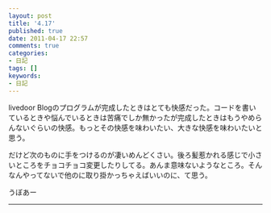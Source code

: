 ```yaml
---
layout: post
title: '4.17'
published: true
date: 2011-04-17 22:57
comments: true
categories:
- 日記
tags: []
keywords:
- 日記
---
```

livedoor Blogのプログラムが完成したときはとても快感だった。コードを書いているときや悩んでいるときは苦痛でしか無かったが完成したときはもうやめらんないぐらいの快感。もっとその快感を味わいたい、大きな快感を味わいたいと思う。

だけど次のものに手をつけるのが凄いめんどくさい。後ろ髪惹かれる感じで小さいところをチョコチョコ変更したりしてる。あんま意味ないようなところ。そんなんやってないで他のに取り掛かっちゃえばいいのに、て思う。

うぼあー

---

